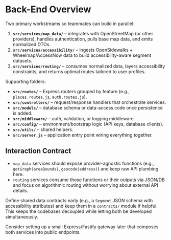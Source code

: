 # Back-End Overview

Two primary workstreams so teammates can build in parallel:

1. **`src/services/map_data/`** – integrates with OpenStreetMap (or other providers), handles authentication, pulls base map data, and emits normalized DTOs.
2. **`src/services/accessibility/`** – ingests OpenSidewalks + Wheelmap/AccessNow data to build accessibility-aware segment datasets.
3. **`src/services/routing/`** – consumes normalized data, layers accessibility constraints, and returns optimal routes tailored to user profiles.

Supporting folders:

- **`src/routes/`** – Express routers grouped by feature (e.g., `places.routes.js`, `auth.routes.js`).
- **`src/controllers/`** – request/response handlers that orchestrate services.
- **`src/models/`** – database schema or data-access code once persistence is added.
- **`src/middleware/`** – auth, validation, or logging middleware.
- **`src/config/`** – environment/bootstrap logic (API keys, database clients).
- **`src/utils/`** – shared helpers.
- **`src/server.js`** – application entry point wiring everything together.

## Interaction Contract

- `map_data` services should expose provider-agnostic functions (e.g., `getGraph(areaBounds)`, `geocode(address)`) and keep raw API plumbing here.
- `routing` services consume those functions or their outputs via JSON/DB and focus on algorithmic routing without worrying about external API details.

Define shared data contracts early (e.g., a `Segment` JSON schema with accessibility attributes) and keep them in a `contracts/` module if helpful. This keeps the codebases decoupled while letting both be developed simultaneously. 

Consider setting up a small Express/Fastify gateway later that composes both services into public endpoints.
